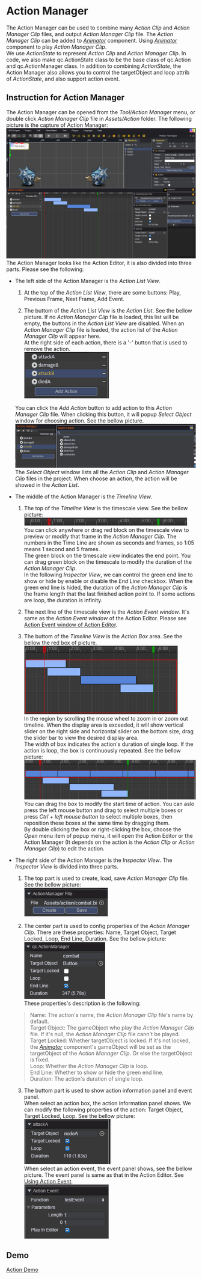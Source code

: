 # Action Manager      
The Action Manager can be used to combine many _Action Clip_ and _Action Manager Clip_ files, and output _Action Manager Clip_ file. The _Action Manager Clip_ can be added to [_Animator_](Animator.md) component. Using [_Animator_](Animator.md) component to play  _Action Manager Clip_.  
We use _ActionState_ to represent _Action Clip_ and _Action Manager Clip_. In code, we also make qc.ActionState class to be the base class of qc.Action and qc.ActionManager class.
In addition to combining _ActionState_, the Action Manager also allows you to control the targetObject and loop attrib of _ActionState_, and also support action event.    

## Instruction for Action Manager
The Action Manager can be opened from the _Tool/Action Manager_ menu, or double click _Action Manager Clip_ file in _Assets/Action_ folder. The following picture is the capture of Action Manager:  
![](image/amPreview.png)     
The Action Manager looks like the Action Editor, it is also divided into three parts. Please see the following:   
* The left side of the Action Manager is the _Action List View_.    
	1. At the top of the _Action List View_, there are some buttons: Play, Previous Frame, Next Frame, Add Event.  
	
	2. The buttom of the _Action List View_ is the _Action List_. See the bellow picture. If no _Action Manager Clip_ file is loaded, this list will be empty, the buttons in the _Action List View_ are disabled.
When an _Action Manager Clip_ file is loaded, the action list of the _Action Manager Clip_ will appear here.  
	At the right side of each action, there is a '-' button that is used to remove the action.   
	![](image/actionList.png)  
 
	You can click the _Add Action_ button to add action to this _Action Manager Clip_ file. When clicking this button, it will popup _Select Object_ window for choosing action. See the bellow picture.  
	![](image/addAction.png)  
	The _Select Object_ window lists all the _Action Clip_ and _Action Manager Clip_ files in the project. When choose an action, the action will be showed in the _Action List_.  
  
* The middle of the Action Manager is the _Timeline View_.    
	1. The top of the _Timeline View_ is the timescale view.  See the bellow picture:  
	![](image/amTimeline.png)  
	You can click anywhere or drag red block on the timescale view to preview or modify that frame in the _Action Manager Clip_. The numbers in the Time Line are shown as seconds and frames, so 1:05 means 1 second and 5 frames.   
	The green block on the timescale view indicates the end point. You can drag green block on the timescale to modify the duration of the _Action Manager Clip_.  
	In the following _Inspector View_, we can control the green end line to show or hide by enable or disable the _End Line_ checkbox. When the green end line is hided, the duration of the _Action Manager Clip_ is the 
	frame length that the last finished action point to. If some actions are loop, the duration is infinity.  
  
	2. The next line of the timescale view is the _Action Event window_. It's same as the _Action Event window_ of the Action Editor. Please see [Action Event window of Action Editor](ActionEditor.md#instruction-for-action-editor).    
  
	3. The buttom of the _Timeline View_ is the _Action Box_ area. See the bellow the red box of picture.  
	![](image/actionView.png)  
	In the region by scrolling the mouse wheel to zoom in or zoom out timeline. When the display area is exceeded, it will show vertical slider on the right side and horizontal slider on the bottom size, drag the slider bar to view the desired display area.    
	The width of box indicates the action's duration of single loop. If the action is loop, the box is continuously repeated. See the bellow picture:  
	![](image/loopAction.png)  
	You can drag the box to modify the start time of action. You can aslo press the left mouse button and drag to select multiple boxes or press _Ctrl + left mouse button_ to select multiple boxes, then reposition these boxes at the same time by dragging them.  
	By double clicking the box or right-clicking the box, choose the _Open_ menu item of popup menu, it will open the Action Editor or the Action Manager (It depends on the action is the _Action Clip_ or _Action Manager Clip_) to edit the action.   
  
* The right side of the Action Manager is the _Inspector View_. The _Inspector View_ is divided into three parts.   
	1. The top part is used to create, load, save _Action Manager Clip_ file. See the bellow picture:  
	![](image/amFile.png)  
	
	2. The center part is used to config properties of the _Action Manager Clip_. There are these properties: Name, Target Object, Target Locked, Loop, End Line, Duration. See the bellow picture:   
	![](image/amNode.png)  
	These properties's description is the following:   
	> Name: The action's name, the _Action Manager Clip_ file's name by default.  
	> Target Object: The gameObject who play the _Action Manager Clip_ file. If it's null, the _Action Manager Clip_ file cann't be played.       
	> Target Locked: Whether targetObject is locked. If it's not locked, the [_Animator_](Animator.md) component's gameObject will be set as the targetObject of the _Action Manager Clip_. Or else the targetObject is fixed.     
	> Loop: Whether the _Action Manager Clip_ is loop.     
	> End Line: Whether to show or hide the green end line.  
	> Duration: The action's duration of single loop.  
  
	3. The buttom part is used to show action information panel and event panel.   
	When select an action box, the action information panel shows. We can modify the following properties of the action: Target Object, Target Locked, Loop.  See the bellow picture:   
	![](image/amInfo.png)  
	When select an action event, the event panel shows, see the bellow picture. The event panel is same as that in the Action Editor. See [Using Action Event](ActionEditor.md#Using-Action-Events).     
	![](image/eventPanel.png)  
  
## Demo
[Action Demo](http://engine.qiciengine.com/demo/Action/actionManager/index.html)